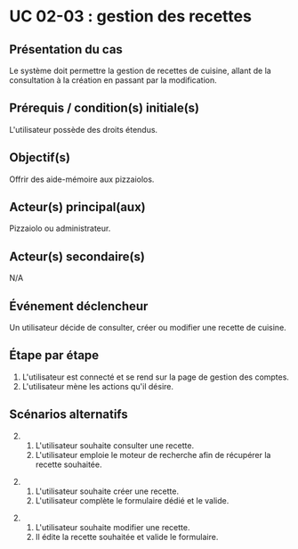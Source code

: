 # UC 02-03 : gestion des recettes

## Présentation du cas

Le système doit permettre la gestion de recettes de cuisine, allant de la consultation à la création en passant par la modification.

## Prérequis / condition(s) initiale(s)

L'utilisateur possède des droits étendus.

## Objectif(s)

Offrir des aide-mémoire aux pizzaiolos.

## Acteur(s) principal(aux)

Pizzaiolo ou administrateur.

## Acteur(s) secondaire(s)

N/A

## Événement déclencheur

Un utilisateur décide de consulter, créer ou modifier une recette de cuisine.

## Étape par étape

1. L'utilisateur est connecté et se rend sur la page de gestion des comptes.
2. L'utilisateur mène les actions qu'il désire.

## Scénarios alternatifs

2. 1. L'utilisateur souhaite consulter une recette.
   2. L'utilisateur emploie le moteur de recherche afin de récupérer la recette souhaitée.

<!-- -->

2. 1. L'utilisateur souhaite créer une recette.
   2. L'utilisateur complète le formulaire dédié et le valide.

<!-- -->

2. 1. L'utilisateur souhaite modifier une recette.
   2. Il édite la recette souhaitée et valide le formulaire.
